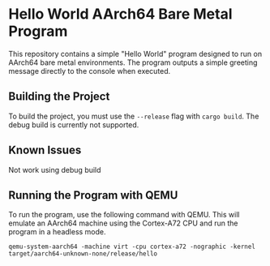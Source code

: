# Hello World AArch64 Bare Metal Program
This repository contains a simple "Hello World" program designed to run on AArch64 bare metal environments. The program outputs a simple greeting message directly to the console when executed.

## Building the Project

To build the project, you must use the `--release` flag with `cargo build`. The debug build is currently not supported.

## Known Issues

Not work using debug build

## Running the Program with QEMU

To run the program, use the following command with QEMU. This will emulate an AArch64 machine using the Cortex-A72 CPU and run the program in a headless mode.

```
qemu-system-aarch64 -machine virt -cpu cortex-a72 -nographic -kernel target/aarch64-unknown-none/release/hello
```